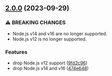## [2.0.0](https://github.com/kenany/leibniz-series/compare/1.0.1...2.0.0) (2023-09-29)


### ⚠ BREAKING CHANGES

* Node.js v14 and v16 are no longer supported.
* Node.js v12 is no longer supported.

### Features

* drop Node.js v12 support ([9fd2c96](https://github.com/kenany/leibniz-series/commit/9fd2c9683ed1d789f6e29fbe27d6fecadefbe8b3))
* drop Node.js v14 and v16 ([474e648](https://github.com/kenany/leibniz-series/commit/474e6485d37ba3a10ccd61fdaaa735a2efdf1c01))
